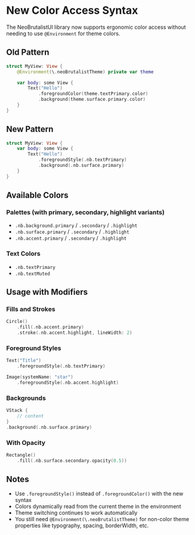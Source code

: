 # New Color Access Syntax

The NeoBrutalistUI library now supports ergonomic color access without needing to use `@Environment` for theme colors.

## Old Pattern

```swift
struct MyView: View {
    @Environment(\.neoBrutalistTheme) private var theme

    var body: some View {
        Text("Hello")
            .foregroundColor(theme.textPrimary.color)
            .background(theme.surface.primary.color)
    }
}
```

## New Pattern

```swift
struct MyView: View {
    var body: some View {
        Text("Hello")
            .foregroundStyle(.nb.textPrimary)
            .background(.nb.surface.primary)
    }
}
```

## Available Colors

### Palettes (with primary, secondary, highlight variants)
- `.nb.background.primary` / `.secondary` / `.highlight`
- `.nb.surface.primary` / `.secondary` / `.highlight`
- `.nb.accent.primary` / `.secondary` / `.highlight`

### Text Colors
- `.nb.textPrimary`
- `.nb.textMuted`

## Usage with Modifiers

### Fills and Strokes
```swift
Circle()
    .fill(.nb.accent.primary)
    .stroke(.nb.accent.highlight, lineWidth: 2)
```

### Foreground Styles
```swift
Text("Title")
    .foregroundStyle(.nb.textPrimary)

Image(systemName: "star")
    .foregroundStyle(.nb.accent.highlight)
```

### Backgrounds
```swift
VStack {
    // content
}
.background(.nb.surface.primary)
```

### With Opacity
```swift
Rectangle()
    .fill(.nb.surface.secondary.opacity(0.5))
```

## Notes

- Use `.foregroundStyle()` instead of `.foregroundColor()` with the new syntax
- Colors dynamically read from the current theme in the environment
- Theme switching continues to work automatically
- You still need `@Environment(\.neoBrutalistTheme)` for non-color theme properties like typography, spacing, borderWidth, etc.
